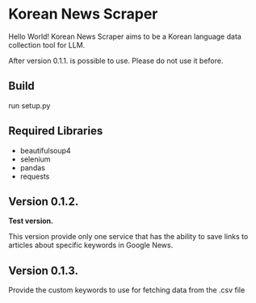 # Korean News Scraper

Hello World!  Korean News Scraper aims to be a Korean language data collection tool for LLM.

After version 0.1.1. is possible to use. Please do not use it before.

## Build
run setup.py

## Required Libraries
- beautifulsoup4
- selenium
- pandas
- requests

## Version 0.1.2.
**Test version.**

This version provide only one service that has the ability to save links to articles about specific keywords in Google News.

## Version 0.1.3.

Provide the custom keywords to use for fetching data from the .csv file